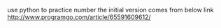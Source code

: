 use python to practice number
the initial version comes from below link
http://www.programgo.com/article/65591609612/
